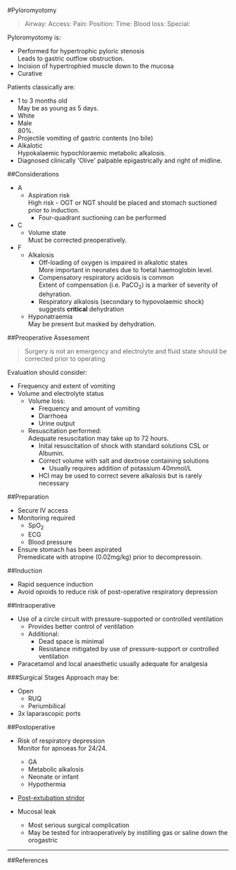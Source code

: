 #Pyloromyotomy
>Airway: 
>Access: 
>Pain: 
>Position:
>Time: 
>Blood loss:
>Special:

Pyloromyotomy is:
* Performed for hypertrophic pyloric stenosis  
Leads to gastric outflow obstruction.
* Incision of hypertrophied muscle down to the mucosa
* Curative

Patients classically are:
* 1 to 3 months old  
May be as young as 5 days.
* White
* Male  
80%.
* Projectile vomiting of gastric contents (no bile)
* Alkalotic  
Hypokalaemic hypochloraemic metabolic alkalosis.
* Diagnosed clinically 
'Olive' palpable epigastrically and right of midline.

##Considerations
* A
	* Aspiration risk  
	High risk - OGT or NGT should be placed and stomach suctioned prior to induction.
		* Four-quadrant suctioning can be performed
* C
	* Volume state  
	Must be corrected preoperatively.
* F
	* Alkalosis
		* Off-loading of oxygen is impaired in alkalotic states  
		More important in neonates due to foetal haemoglobin level.
		* Compensatory respiratory acidosis is common  
		Extent of compensation (i.e. PaCO<sub>2</sub>) is a marker of severity of dehyration.
		* Respiratory alkalosis (secondary to hypovolaemic shock) suggests **critical** dehydration
	* Hyponatraemia  
	May be present but masked by dehydration.


##Preoperative Assessment
> Surgery is not an emergency and electrolyte and fluid state should be corrected prior to operating

Evaluation should consider:
* Frequency and extent of vomiting
* Volume and electrolyte status  
	* Volume loss:
		* Frequency and amount of vomiting
		* Diarrhoea
		* Urine output
	* Resuscitation performed:  
	Adequate resuscitation may take up to 72 hours.
		* Inital resuscitation of shock with standard solutions
		CSL or Albumin.
		* Correct volume with salt and dextrose containing solutions  
			* Usually requires addition of potassium 40mmol/L
		* HCl may be used to correct severe alkalosis but is rarely necessary

##Preparation
* Secure IV access
* Monitoring required
	* SpO<sub>2</sub>
	* ECG
	* Blood pressure
* Ensure stomach has been aspirated  
Premedicate with atropine (0.02mg/kg) prior to decompressoin.

##Induction
* Rapid sequence induction
* Avoid opioids to reduce risk of post-operative respiratory depression

##Intraoperative
* Use of a circle circuit with pressure-supported or controlled ventilation
	* Provides better control of ventilation
	* Additional:
		* Dead space is minimal
		* Resistance mitigated by use of pressure-support or controlled ventilation
* Paracetamol and local anaesthetic usually adequate for analgesia

###Surgical Stages
Approach may be:
* Open
	* RUQ
	* Periumbilical
* 3x laparascopic ports


##Postoperative
* Risk of respiratory depression  
Monitor for apnoeas for 24/24.
	* GA
	* Metabolic alkalosis
	* Neonate or infant
	* Hypothermia
* [Post-extubation stridor](/anaesthesia/paeds/considerations.md#stridor)


* Mucosal leak
	* Most serious surgical complication
	* May be tested for intraoperatively by instilling gas or saline down the orogastric

---
##References